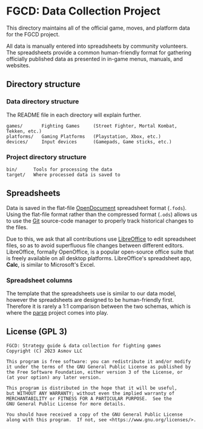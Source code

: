 FGCD: Data Collection Project
=============================

This directory maintains all of the official game, moves, and platform data for the FGCD project.

All data is manually entered into spreadsheets by community volunteers. The spreadsheets provide a common human-friendly format for gathering officially published data as presented in in-game menus, manuals, and websites.

## Directory structure

### Data directory structure

The README file in each directory will explain further.

```
games/       Fighting Games     (Street Fighter, Mortal Kombat, Tekken, etc.)
platforms/   Gaming Platforms   (Playstation, Xbox, etc.)
devices/     Input devices      (Gamepads, Game sticks, etc.) 
```

### Project directory structure
```
bin/      Tools for processing the data
target/   Where processed data is saved to 
```

## Spreadsheets

Data is saved in the flat-file [OpenDocument](https://en.wikipedia.org/wiki/OpenDocument) spreadsheet format (`.fods`). Using the flat-file format rather than the compressed format (`.ods`) allows us to use the [Git](https://en.wikipedia.org/wiki/Git) source-code manager to properly track historical changes to the files.

Due to this, we ask that all contributions use [LibreOffice](https://www.libreoffice.org) to edit spreadsheet files, so as to avoid superfluous file changes between different editors. LibreOffice, formally OpenOffice, is a popular open-source office suite that is freely available on all desktop platforms. LibreOffice's spreadsheet app, **Calc**, is similar to Microsoft's Excel.

### Spreadsheet columns

The template that the spreadsheets use is similar to our data model, however the spreadsheets are designed to be human-friendly first. Therefore it is rarely a 1:1 comparison between the two schemas, which is where the [parse](../parse) project comes into play.

## License (GPL 3)
```
FGCD: Strategy guide & data collection for fighting games
Copyright (C) 2023 Asmov LLC

This program is free software: you can redistribute it and/or modify
it under the terms of the GNU General Public License as published by
the Free Software Foundation, either version 3 of the License, or
(at your option) any later version.

This program is distributed in the hope that it will be useful,
but WITHOUT ANY WARRANTY; without even the implied warranty of
MERCHANTABILITY or FITNESS FOR A PARTICULAR PURPOSE.  See the
GNU General Public License for more details.

You should have received a copy of the GNU General Public License
along with this program.  If not, see <https://www.gnu.org/licenses/>.
```

